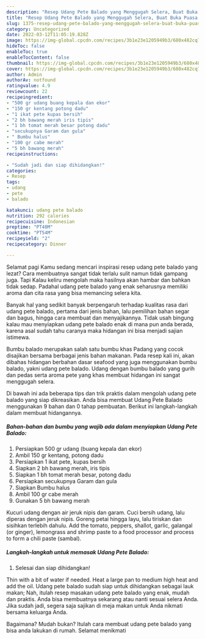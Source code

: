 ```yaml
---
description: "Resep Udang Pete Balado yang Menggugah Selera, Buat Buka Puasa Enak Banget"
title: "Resep Udang Pete Balado yang Menggugah Selera, Buat Buka Puasa Enak Banget"
slug: 1375-resep-udang-pete-balado-yang-menggugah-selera-buat-buka-puasa-enak-banget
category: Uncategorized
date: 2022-03-12T11:05:19.828Z
image: https://img-global.cpcdn.com/recipes/3b1e23e1205949b3/680x482cq70/udang-pete-balado-foto-resep-utama.jpg
hideToc: false
enableToc: true
enableTocContent: false
thumbnail: https://img-global.cpcdn.com/recipes/3b1e23e1205949b3/680x482cq70/udang-pete-balado-foto-resep-utama.jpg
cover: https://img-global.cpcdn.com/recipes/3b1e23e1205949b3/680x482cq70/udang-pete-balado-foto-resep-utama.jpg
author: Admin
authorAv: notfound
ratingvalue: 4.9
reviewcount: 22
recipeingredient:
- "500 gr udang buang kepala dan ekor"
- "150 gr kentang potong dadu"
- "1 ikat pete kupas bersih"
- "2 bh bawang merah iris tipis"
- "1 bh tomat merah besar potong dadu"
- "secukupnya Garam dan gula"
- " Bumbu halus"
- "100 gr cabe merah"
- "5 bh bawang merah"
recipeinstructions:

- "Sudah jadi dan siap dihidangkan!"
categories:
- Resep
tags:
- udang
- pete
- balado

katakunci: udang pete balado 
nutrition: 292 calories
recipecuisine: Indonesian
preptime: "PT40M"
cooktime: "PT54M"
recipeyield: "2"
recipecategory: Dinner

---
```



Selamat pagi Kamu sedang mencari inspirasi resep udang pete balado yang lezat? Cara membuatnya sangat tidak terlalu sulit namun tidak gampang juga. Tapi Kalau keliru mengolah maka hasilnya akan hambar dan bahkan tidak sedap. Padahal udang pete balado yang enak seharusnya memiliki aroma dan cita rasa yang bisa memancing selera kita.


Banyak hal yang sedikit banyak berpengaruh terhadap kualitas rasa dari udang pete balado, pertama dari jenis bahan, lalu pemilihan bahan segar dan bagus, hingga cara membuat dan menyajikannya. Tidak usah bingung kalau mau menyiapkan udang pete balado enak di mana pun anda berada, karena asal sudah tahu caranya maka hidangan ini bisa menjadi sajian istimewa.

Bumbu balado merupakan salah satu bumbu khas Padang yang cocok disajikan bersama berbagai jenis bahan makanan. Pada resep kali ini, akan dibahas hidangan berbahan dasar seafood yang juga menggunakan bumbu balado, yakni udang pete balado. Udang dengan bumbu balado yang gurih dan pedas serta aroma pete yang khas membuat hidangan ini sangat menggugah selera.


Di bawah ini ada beberapa tips dan trik praktis dalam mengolah udang pete balado yang siap dikreasikan. Anda bisa membuat Udang Pete Balado menggunakan 9 bahan dan 0 tahap pembuatan. Berikut ini langkah-langkah dalam membuat hidangannya.

<!--inarticleads1-->

##### Bahan-bahan dan bumbu yang wajib ada dalam menyiapkan Udang Pete Balado:

1. Persiapkan 500 gr udang (buang kepala dan ekor)
1. Ambil 150 gr kentang, potong dadu
1. Persiapkan 1 ikat pete, kupas bersih
1. Siapkan 2 bh bawang merah, iris tipis
1. Siapkan 1 bh tomat merah besar, potong dadu
1. Persiapkan secukupnya Garam dan gula
1. Siapkan  Bumbu halus
1. Ambil 100 gr cabe merah
1. Gunakan 5 bh bawang merah


Kucuri udang dengan air jeruk nipis dan garam. Cuci bersih udang, lalu diperas dengan jeruk nipis. Goreng petai hingga layu, lalu tiriskan dan sisihkan terlebih dahulu. Add the tomato, peppers, shallot, garlic, galangal (or ginger), lemongrass and shrimp paste to a food processor and process to form a chili paste (sambal). 

<!--inarticleads2-->

##### Langkah-langkah untuk memasak Udang Pete Balado:


1. Selesai dan siap dihidangkan!

Thin with a bit of water if needed. Heat a large pan to medium high heat and add the oil. Udang pete balado sudah siap untuk dihidangkan sebagai lauk makan; Nah, itulah resep masakan udang pete balado yang enak, mudah dan praktis. Anda bisa membuatnya sekarang atau nanti sesuai selera Anda. Jika sudah jadi, segera saja sajikan di meja makan untuk Anda nikmati bersama keluarga Anda. 

Bagaimana? Mudah bukan? Itulah cara membuat udang pete balado yang bisa anda lakukan di rumah. Selamat menikmati
